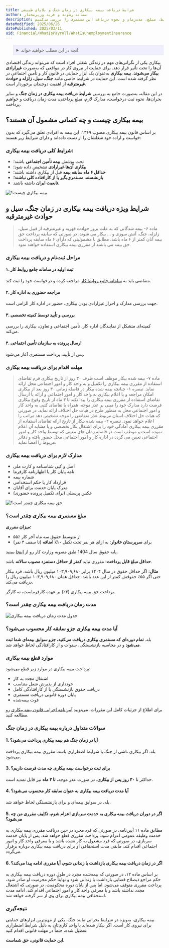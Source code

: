 ```yaml
---
title: شرایط دریافت بیمه بیکاری در زمان جنگ و بلایای طبیعی
author: سمانه رشوند و فربد وزیرمختار
description: بیمه بیکاری حمایت مالی از کارگرانی است که بدون خواست خود شغلشان را از دست داده‌اند. شرایط، مبلغ، مدت‌زمان و نحوه دریافت این مستمری را بررسی می‌کنیم.
dateModified: 2025/06/26
datePublished: 2025/03/11
uid: Financial/WhatIsPayroll/WhatIsUnemploymentInsurance
---
```

<blockquote style="background-color:#eeeefc; padding:0.5rem">
<details>
  <summary>آنچه در این مطلب خواهید خواند:</summary>
  <ul>
    <li>بیمه بیکاری چیست و چه کسانی مشمول آن هستند؟</li>
    <li>شرایط دریافت بیمه بیکاری در زمان جنگ و حوادث غیرمترقبه</li>
    <li>مراحل ثبت‌نام و دریافت بیمه بیکاری</li>
    <li>مهلت قانونی ثبت درخواست بیمه بیکاری</li>
    <li>مدارک لازم برای دریافت بیمه بیکاری</li>
    <li>مبلغ مستمری و نحوه محاسبه مقرری بیمه بیکاری</li>
    <li>مدت زمان دریافت بیمه بیکاری</li>
    <li>آیا دوره دریافت بیمه بیکاری جزو سابقه کار است؟</li>
    <li>موارد قطع مقرری بیمه بیکاری</li>
    <li>سوالات متداول</li>
  </ul>
</details>
</blockquote>

بیکاری یکی از نگرانی‌های مهم در زندگی شغلی افراد است که می‌تواند زندگی اقتصادی آن‌ها را تحت تأثیر قرار دهد. برای حمایت از نیروی کار در مواقعی که به‌صورت **غیرارادی بیکار می‌شوند**، **بیمه بیکاری** به‌عنوان یک ابزار حمایتی در قانون کار و تأمین اجتماعی در نظر گرفته شده است. این حمایت در شرایط خاصی مانند **جنگ، سیل، زلزله و حوادث غیرمترقبه** از اهمیت دوچندان برخوردار است.

در این مقاله، به‌صورت جامع به بررسی **شرایط دریافت بیمه بیکاری در زمان جنگ** و سایر بحران‌ها، نحوه ثبت درخواست، مدارک لازم، مبلغ پرداختی، مدت زمان دریافت و خواهیم پرداخت.

## بیمه بیکاری چیست و چه کسانی مشمول آن هستند؟

بر اساس قانون بیمه بیکاری مصوب ۱۳۶۹، این بیمه به افرادی تعلق می‌گیرد که بدون خواست و اراده خود شغلشان را از دست داده‌اند و دارای شرایط زیر هستند:

### شرایط کلی دریافت بیمه بیکاری:

* تحت پوشش **بیمه تأمین اجتماعی** باشند؛
* **بیکاری آن‌ها غیرارادی** تشخیص داده شود؛
* **حداقل ۶ ماه سابقه بیمه** قبل از بیکاری داشته باشند؛
* **بازنشسته، مستمری‌بگیر یا از کارافتاده کلی نباشند؛**
* **تابعیت ایران** داشته باشند.

![بیمه بیکاری چیست؟](./Images/WhatIsUnemploymentInsurance.webp)

## شرایط ویژه دریافت بیمه بیکاری در زمان جنگ، سیل و حوادث غیرمترقبه
 
> ماده ۶- بیمه شدگانی که به علت بروز حوادث قهریه و غیرمترقبه از قبیل سیل، زلزله، جنگ، آتش سوزی و … بیکار می شوند، در صورتی که سابقه پرداخت حق بیمه آنان کمتر از ۶ ماه باشد، مطابق با مشمولینی که دارای ۶ ماه سابقه پرداخت حق بیمه می باشند از مقرری بیمه بیکاری استفاده خواهند نمود.

### مراحل ثبت‌نام و دریافت بیمه بیکاری

#### ۱. ثبت اولیه در سامانه جامع روابط کار

متقاضی باید به [سامانه جامع روابط کار](https://prkar.mcls.gov.ir) مراجعه کرده و درخواست خود را ثبت کند.

#### ۲. مراجعه حضوری به اداره کار

جهت بررسی مدارک و احراز غیرارادی بودن بیکاری، حضور در اداره کار الزامی است.

#### ۳. بررسی و تأیید توسط کمیته تخصصی

کمیته‌ای متشکل از نمایندگان اداره کار، تأمین اجتماعی و تعاون، بیکاری را بررسی می‌کند.

#### ۴. ارسال پرونده به سازمان تأمین اجتماعی

پس از تأیید، پرداخت مستمری آغاز می‌شود.

### مهلت اقدام برای دریافت بیمه بیکاری

> ماده ۷- بیمه شده بیکار موظف است ظرف ۳۰ روز از تاریخ بیکاری فرم تقاضای استفاده از مقرری بیمه بیکاری را تکمیل و به واحد کار و امور اجتماعی محل ارائه نماید.
تبصره ۱- چنانچه بیمه شده بیکار در فاصله زمانی ۳۰ روز بعد از بیکاری امکان مراجعه و یا اعلام بیکاری به واحد کار و امور اجتماعی و ارائه یا ارسال تقاضای استفاده از مقرری بیمه بیکاری را پیدا نکند تا ۳ ماه از تاریخ وقوع بیکاری فرصت دارد مدارک خود را مبنی بر عذر موجه، همراه با تقاضای کتبی به واحد کار و امور اجتماعی محل به منظور طرح در هیات حل اختلاف ارائه نماید. در صورتی که هیات حل اختلاف استان مربوط عذر متقاضی را موجه تشخیص دهد مراتب را اعلام خواهد نمود.
تبصره ۲- بیمه شده بیکار از تاریخ ارائه تقاضای استفاده از مقرری بیمه بیکاری آمادگی خود را برای اشتغال بکار تخصصی و یا مشابه آن اعلام نموده است و موظف است در فاصله زمان های معینی که توسط واحد کار و امور اجتماعی تعیین می گردد در اداره کار و امور اجتماعی محل حضور یافته و دفاتر مربوط را امضا نماید.

### مدارک لازم برای دریافت بیمه بیکاری

* اصل و کپی شناسنامه و کارت ملی
* نامه پایان کار یا اظهارنامه کارفرما
* شماره بیمه
* قرارداد کار یا حکم استخدامی
* مدرک پایان خدمت برای آقایان
* عکس پرسنلی (برای تکمیل پرونده حضوری)

![حق بیمه بیکاری چقدر است؟](./Images/UnemploymentInsurance02.webp)

### مبلغ مستمری بیمه بیکاری چقدر است؟

**میزان مقرری:**

* ۵۵٪ از متوسط حقوق سه ماه آخر کار
* برای **سرپرستان خانوار**: به ازای هر نفر تحت تکفل **۱۰٪ اضافه** (تا سقف ۴ نفر)

پایه حقوق سال 1404 طبق مصوبه وزارت کار رو از <a href="https://www.hooshkar.com/Wiki/Payroll/Payroll1404" target="_blank">اینجا</a> ببینید.

**حداقل مبلغ قابل پرداخت:**
مقرری نباید **کمتر از حداقل دستمزد مصوب سالانه** باشد.

**مثال:** اگر حداقل حقوق در سال ۱۴۰۴ برابر ۱۰۳,۹۰۹,۶۸۰ میلیون ریال باشد، فرد بیکار حتی اگر ۵۵٪ حقوقش کمتر از این عدد باشد، حداقل همان ۱۰۳,۹۰۹,۶۸۰ میلیون ریال را دریافت می‌کند.

پرداخت حق بیمه بیکاری (۳٪) بر عهده کارفرماست، نه کارگر.

### مدت زمان دریافت بیمه بیکاری چقدر است؟

![جدول مدت زمان دریافت بیمه بیکاری](./Images/UnemploymentInsurance.webp)


### آیا مدت بیمه بیکاری جزو سابقه کار محسوب می‌شود؟

بله. **تمام دوره‌ای که مستمری بیکاری دریافت می‌کنید، جزو سوابق بیمه‌ای شما ثبت می‌شود** و در محاسبه بازنشستگی، سنوات و از کارافتادگی لحاظ خواهد شد.

### موارد قطع بیمه بیکاری

پرداخت بیمه بیکاری در موارد زیر قطع می‌شود:

* اشتغال مجدد به کار
* خودداری از پذیرش شغل متناسب
* دریافت حقوق بازنشستگی یا از کارافتادگی کامل
* پایان دوره قانونی دریافت مستمری
* فوت بیمه‌شده

برای اطلاع از جزئیات کامل این مقررات، می‌تونید <a href="https://rc.majlis.ir/fa/law/show/112580" target="_blank">آیین‌نامه اجرایی قانون بیمه بیکاری</a> رو مطالعه کنید.

### سوالات متداول درباره بیمه بیکاری در زمان جنگ

#### 1. آیا در زمان جنگ هم بیمه بیکاری پرداخت می‌شود؟
بله. اگر بیکاری ناشی از جنگ یا شرایط اضطراری باشد، مقرری بیمه بیکاری پرداخت می‌شود.

#### 3. برای ثبت درخواست بیمه بیکاری چه مدت فرصت داریم؟
حداکثر تا **۳۰ روز پس از بیکاری**. در صورت عذر موجه، **تا ۳ ماه** نیز قابل تمدید است.

#### 4. آیا مدت دریافت بیمه بیکاری به عنوان سابقه کار محسوب می‌شود؟
بله، در سوابق بیمه‌ای و برای بازنشستگی لحاظ خواهد شد.

#### 5. اگر در دوران دریافت بیمه بیکاری به خدمت سربازی اعزام شوم، تکلیف مقرری من چه می‌شود؟
مطابق ماده ۱۱ آیین‌نامه، در صورتی که فرد مجرد در حین دریافت مقرری بیمه بیکاری به خدمت وظیفه عمومی اعزام شود، پرداخت مقرری قطع خواهد شد.
پس از پایان خدمت سربازی، در صورتی که فرد مشغول به کار نشده باشد و با معرفی واحد کار و امور اجتماعی اقدام کند، مابقی مدت استحقاقی او برای دریافت بیمه بیکاری دوباره برقرار می‌گردد.

#### 6. اگر در زمان دریافت بیمه بیکاری بازداشت یا زندانی شوم، آیا مقرری ادامه پیدا می‌کند؟
بر اساس ماده ۱۲، در صورتی که بیمه‌شده مجرد در طول دوره دریافت بیمه بیکاری به حکم مراجع ذیصلاح قضایی بازداشت یا زندانی شود و نهایتاً حکم مجرمیت او صادر شود، پرداخت مقرری متوقف می‌شود.
اما پس از پایان دوره محکومیت، در صورتی که اشتغال مجدد نداشته باشد و با معرفی واحد کار و امور اجتماعی اقدام کند، ادامه مدت استحقاقی بیمه بیکاری برای وی از سر گرفته خواهد شد.

### نتیجه‌گیری

بیمه بیکاری، به‌ویژه در شرایط بحرانی مانند جنگ، یکی از مهم‌ترین ابزارهای حمایتی برای نیروی کار است. اگر بیکار شده‌اید یا واحد کاری‌تان به دلیل شرایط اضطراری تعطیل شده، حتماً در مهلت قانونی اقدام کنید.

**این حمایت قانونی، حق شماست.**